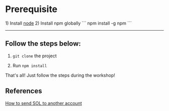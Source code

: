 <h1>Prerequisite</h1>
1) Install <a href="https://nodejs.org/en">node</a>
2) Install npm globally
```
npm install -g npm
```
<hr>
<h2>Follow the steps below:</h2>
<ol> 
<li>

`git clone` the project

</li>
<li>

Run `npm install`

</ol>

<p>That's all! Just follow the steps during the workshop!</p>

<h2>References</h2>
<a href="https://solana.com/developers/cookbook/transactions/send-sol">How to send SOL to another account</a>
